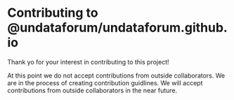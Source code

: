 # Contributing to @undataforum/undataforum.github.io

Thank yo for your interest in contributing to this project!

At this point we do not accept contributions from outside collaborators. We are in the process of creating contribution guidlines. We will accept contributions from outside collaborators in the near future.

